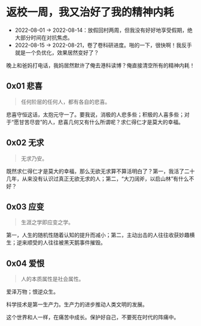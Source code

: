 # 返校一周，我又治好了我的精神内耗

- 2022-08-01 → 2022-08-14：放假回村两周，但我没有好好地享受假期，绝大部分时间在对抗焦虑。
- 2022-08-15 → 2022-08-21，卷了卷科研进度。啪的一下，很快啊！我反手就是一个负优化，效果居然变好了？

晚上和爸妈打电话，我妈居然默许了俺去港科读博？俺直接清空所有的精神内耗！

## 0x01 悲喜

> 任何阶层的任何人，都有各自的悲喜。

悲喜守恒这话，太抱元守一了。要我说，消极的人悲多些；积极的人喜多些；对于“愿甘苦尽尝”的人，悲喜几何又有什么所谓呢？求仁得仁才是莫大的幸福。

## 0x02 无求

> 无求乃安。

既然求仁得仁才是莫大的幸福，那么无欲无求算不算活明白了？第一，我活了二十几年，从来没有认识过真正无欲无求的人；第二，“大刀阔斧，以启山林”有什么不好？

## 0x03 应变

> 生涯之学即应变之学。

第一，人生的随机性随着认知的提升而减小；第二，主动出击的人往往收获妙趣横生；逆来顺受的人往往被黑天鹅事件摧毁。

## 0x04 爱恨

> 人的本质属性是社会属性。

爱泽万物；恨逆众生。

科学技术是第一生产力。生产力的进步推动人类文明的发展。

这个世界和人一样，在痛苦中成长。保护好自己，不要死在时代的阵痛中。
